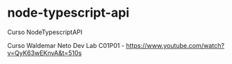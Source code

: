 # node-typescript-api
Curso NodeTypescriptAPI

Curso Waldemar Neto Dev Lab
C01P01 - https://www.youtube.com/watch?v=QyK63wEKnvA&t=510s
